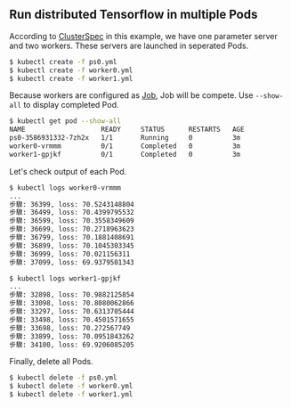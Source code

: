 ## Run distributed Tensorflow in multiple Pods

According to [ClusterSpec](https://github.com/ogre0403/Distributed-GPU-TensorFlow-on-K8S/blob/cd074f2d5d8c64126752e06971b7a3cff1421b77/lab03/bg_dist.py#L5)  in this example, we have one parameter server  and two workers. These servers are launched in seperated Pods. 
```bash
$ kubectl create -f ps0.yml
$ kubectl create -f worker0.yml
$ kubectl create -f worker1.yml
```

Because workers are configured as  [Job](https://kubernetes.io/docs/concepts/workloads/controllers/jobs-run-to-completion/), Job will be compete. Use `--show-all` to display completed Pod.
```bash
$ kubectl get pod --show-all
NAME                   READY     STATUS      RESTARTS   AGE
ps0-3586931332-7zh2x   1/1       Running     0          3m
worker0-vrmmm          0/1       Completed   0          3m
worker1-gpjkf          0/1       Completed   0          3m
```

Let's check output of each Pod. 
```bash
$ kubectl logs worker0-vrmmm
...
步驟: 36399, loss: 70.5243148804
步驟: 36499, loss: 70.4399795532
步驟: 36599, loss: 70.3558349609
步驟: 36699, loss: 70.2718963623
步驟: 36799, loss: 70.1881408691
步驟: 36899, loss: 70.1045303345
步驟: 36999, loss: 70.021156311
步驟: 37099, loss: 69.9379501343

$ kubectl logs worker1-gpjkf
...
步驟: 32898, loss: 70.9882125854
步驟: 33098, loss: 70.8080062866
步驟: 33297, loss: 70.6313705444
步驟: 33498, loss: 70.4501571655
步驟: 33698, loss: 70.272567749
步驟: 33899, loss: 70.0951843262
步驟: 34100, loss: 69.9206085205
```
Finally, delete all Pods. 
```bash
$ kubectl delete -f ps0.yml
$ kubectl delete -f worker0.yml
$ kubectl delete -f worker1.yml
```